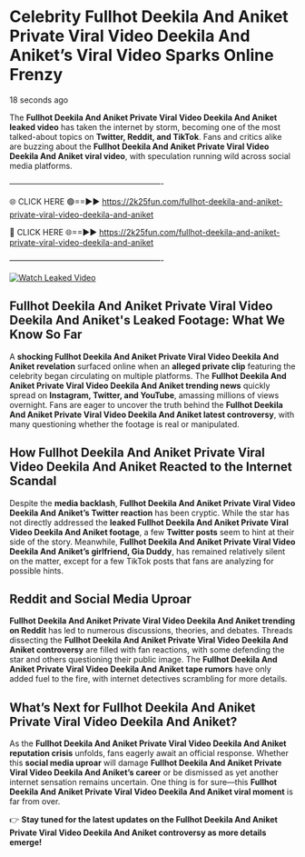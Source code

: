 # Celebrity Fullhot Deekila And Aniket Private Viral Video Deekila And Aniket’s Viral Video Sparks Online Frenzy

18 seconds ago

The **Fullhot Deekila And Aniket Private Viral Video Deekila And Aniket leaked video** has taken the internet by storm, becoming one of the most talked-about topics on **Twitter, Reddit, and TikTok**. Fans and critics alike are buzzing about the **Fullhot Deekila And Aniket Private Viral Video Deekila And Aniket viral video**, with speculation running wild across social media platforms.

———————————————————-

🌐 CLICK HERE 🟢==►► https://2k25fun.com/fullhot-deekila-and-aniket-private-viral-video-deekila-and-aniket

🔴 CLICK HERE 🌐==►► https://2k25fun.com/fullhot-deekila-and-aniket-private-viral-video-deekila-and-aniket

———————————————————-

[![Watch Leaked Video](https://miro.medium.com/v2/resize:fit:828/format:webp/1*cilzJN44JGOrTw9NJCrNHA.gif "Watch Leaked Video")](https://2k25fun.com/fullhot-deekila-and-aniket-private-viral-video-deekila-and-aniket)

## **Fullhot Deekila And Aniket Private Viral Video Deekila And Aniket's Leaked Footage: What We Know So Far**  
A **shocking Fullhot Deekila And Aniket Private Viral Video Deekila And Aniket revelation** surfaced online when an **alleged private clip** featuring the celebrity began circulating on multiple platforms. The **Fullhot Deekila And Aniket Private Viral Video Deekila And Aniket trending news** quickly spread on **Instagram, Twitter, and YouTube**, amassing millions of views overnight. Fans are eager to uncover the truth behind the **Fullhot Deekila And Aniket Private Viral Video Deekila And Aniket latest controversy**, with many questioning whether the footage is real or manipulated.  

## **How Fullhot Deekila And Aniket Private Viral Video Deekila And Aniket Reacted to the Internet Scandal**  
Despite the **media backlash**, **Fullhot Deekila And Aniket Private Viral Video Deekila And Aniket’s Twitter reaction** has been cryptic. While the star has not directly addressed the **leaked Fullhot Deekila And Aniket Private Viral Video Deekila And Aniket footage**, a few **Twitter posts** seem to hint at their side of the story. Meanwhile, **Fullhot Deekila And Aniket Private Viral Video Deekila And Aniket’s girlfriend, Gia Duddy**, has remained relatively silent on the matter, except for a few TikTok posts that fans are analyzing for possible hints.  

## **Reddit and Social Media Uproar**  
**Fullhot Deekila And Aniket Private Viral Video Deekila And Aniket trending on Reddit** has led to numerous discussions, theories, and debates. Threads dissecting the **Fullhot Deekila And Aniket Private Viral Video Deekila And Aniket controversy** are filled with fan reactions, with some defending the star and others questioning their public image. The **Fullhot Deekila And Aniket Private Viral Video Deekila And Aniket tape rumors** have only added fuel to the fire, with internet detectives scrambling for more details.  

## **What’s Next for Fullhot Deekila And Aniket Private Viral Video Deekila And Aniket?**  
As the **Fullhot Deekila And Aniket Private Viral Video Deekila And Aniket reputation crisis** unfolds, fans eagerly await an official response. Whether this **social media uproar** will damage **Fullhot Deekila And Aniket Private Viral Video Deekila And Aniket’s career** or be dismissed as yet another internet sensation remains uncertain. One thing is for sure—this **Fullhot Deekila And Aniket Private Viral Video Deekila And Aniket viral moment** is far from over.  

👉 **Stay tuned for the latest updates on the Fullhot Deekila And Aniket Private Viral Video Deekila And Aniket controversy as more details emerge!**  